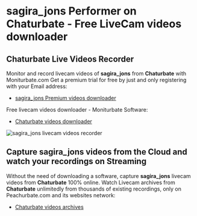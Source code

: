 # sagira_jons Performer on Chaturbate - Free LiveCam videos downloader

## Chaturbate Live Videos Recorder

Monitor and record livecam videos of **sagira_jons** from **Chaturbate** with Moniturbate.com
Get a premium trial for free by just and only registering with your Email address:
* [sagira_jons Premium videos downloader](https://moniturbate.com/request-demo-licence-key.html)

Free livecam videos downloader - Moniturbate Software:
* [Chaturbate videos downloader](https://moniturbate.com/moniturbate-download-software.html)

![sagira_jons livecam videos recorder](https://peachurnet.com/templates/moniturbate-software.png)


## Capture sagira_jons videos from the Cloud and watch your recordings on Streaming

Without the need of downloading a software, capture **sagira_jons** livecam videos from **Chaturbate** 100% online.
Watch Livecam archives from **Chaturbate** unlimitedly from thousands of existing recordings, only on Peachurbate.com and its websites network:
* [Chaturbate videos archives](https://peachurnet.com/)